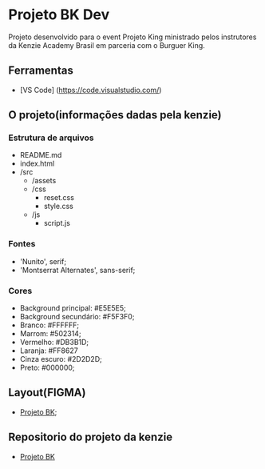# Projeto BK Dev

Projeto desenvolvido para o event Projeto King ministrado pelos instrutores da Kenzie Academy Brasil em parceria com o Burguer King.

## Ferramentas

- [VS Code] (https://code.visualstudio.com/)

## O projeto(informações dadas pela kenzie)

### Estrutura de arquivos

- README.md
- index.html
- /src
  - /assets
  - /css
    - reset.css 
    - style.css
  - /js
    - script.js

### Fontes

- 'Nunito', serif;
- 'Montserrat Alternates', sans-serif;

### Cores

- Background principal: #E5E5E5;
- Background secundário: #F5F3F0; 
- Branco: #FFFFFF;
- Marrom: #502314;
- Vermelho: #DB3B1D; 
- Laranja: #FF8627
- Cinza escuro: #2D2D2D;
- Preto: #000000;

## Layout(FIGMA)

- [Projeto BK](https://www.figma.com/file/I8rA1tARRI6DPGsVk8hxDi/%F0%9F%8D%94-Evento-Kenzie-%2B-Burguer-King?node-id=0%3A1);

## Repositorio do projeto da kenzie

- [Projeto BK](https://github.com/Kenzie-Academy-Brasil/projetobkdev)

